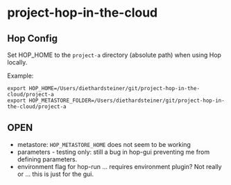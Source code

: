 # project-hop-in-the-cloud

## Hop Config

Set HOP_HOME to the `project-a` directory (absolute path) when using Hop locally.

Example:

```
export HOP_HOME=/Users/diethardsteiner/git/project-hop-in-the-cloud/project-a
export HOP_METASTORE_FOLDER=/Users/diethardsteiner/git/project-hop-in-the-cloud/project-a
```

## OPEN

- metastore: `HOP_METASTORE_HOME` does not seem to be working
- parameters - testing only: still a bug in hop-gui preventing me from defining parameters.
- environment flag for hop-run ... requires environment plugin? Not really or ... this is just for the gui.